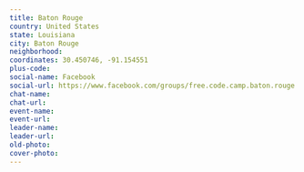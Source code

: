 ```yaml
---
title: Baton Rouge
country: United States
state: Louisiana
city: Baton Rouge
neighborhood: 
coordinates: 30.450746, -91.154551
plus-code:
social-name: Facebook
social-url: https://www.facebook.com/groups/free.code.camp.baton.rouge.louisiana
chat-name:
chat-url:
event-name:
event-url:
leader-name:
leader-url:
old-photo: 
cover-photo:
---
```

